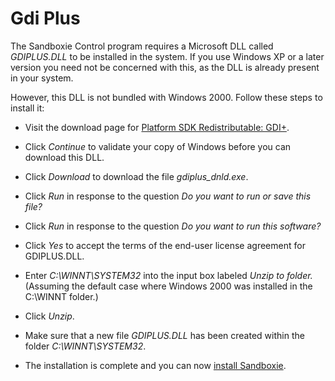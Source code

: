 # Gdi Plus

The Sandboxie Control program requires a Microsoft DLL called _GDIPLUS.DLL_ to be installed in the system. If you use Windows XP or a later version you need not be concerned with this, as the DLL is already present in your system.

However, this DLL is not bundled with Windows 2000\. Follow these steps to install it:

*   Visit the download page for [Platform SDK Redistributable: GDI+](http://www.microsoft.com/downloads/details.aspx?FamilyId=6A63AB9C-DF12-4D41-933C-BE590FEAA05A&displaylang=en).

*   Click _Continue_ to validate your copy of Windows before you can download this DLL.

*   Click _Download_ to download the file _gdiplus_dnld.exe_.

*   Click _Run_ in response to the question _Do you want to run or save this file?_

*   Click _Run_ in response to the question _Do you want to run this software?_

*   Click _Yes_ to accept the terms of the end-user license agreement for GDIPLUS.DLL.

*   Enter _C:\WINNT\SYSTEM32_ into the input box labeled _Unzip to folder._ (Assuming the default case where Windows 2000 was installed in the C:\WINNT folder.)

*   Click _Unzip_.

*   Make sure that a new file _GDIPLUS.DLL_ has been created within the folder _C:\WINNT\SYSTEM32_.

*   The installation is complete and you can now [install Sandboxie](DownloadSandboxie.md).